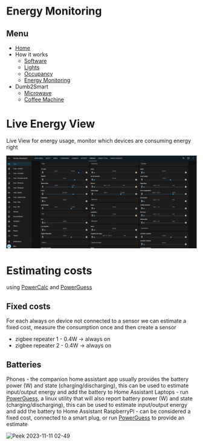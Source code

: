 # Energy Monitoring


## Menu

- [Home](../readme.md)
- How it works
  - [Software](software.md)
  - [Lights](lights.md)
  - [Occupancy](occupancy.md)
  - [Energy Monitoring](energy.md)
- Dumb2Smart
  - [Microwave](../dumb2smart/microwave.md)
  - [Coffee Machine](../dumb2smart/coffee_machine.md)

# Live Energy View

Live View for energy usage, monitor which devices are consuming energy right 

![live_energy_view.gif](live_energy_view.gif)


# Estimating costs

using [PowerCalc](https://homeassistant-powercalc.readthedocs.io/en/latest/quick-start.html) and [PowerGuess](https://github.com/OpenJarbas/powerguess)

## Fixed costs

For each always on device not connected to a sensor we can estimate a fixed cost, measure the consumption once and then create a sensor

- zigbee repeater 1 - 0.4W -> always on
- zigbee repeater 2 - 0.4W -> always on

## Batteries

Phones - the companion home assistant app usually provides the battery power (W) and state (charging/discharging), this can be used to estimate input/output energy and add the battery to Home Assistant
Laptops - run [PowerGuess](https://github.com/OpenJarbas/powerguess), a linux utility that will also report battery power (W) and state (charging/discharging), this can be used to estimate input/output energy and add the battery to Home Assistant
RaspberryPi - can be considered a fixed cost, connected to a smart plug, or run [PowerGuess](https://github.com/OpenJarbas/powerguess) to provide an estimate

![Peek 2023-11-11 02-49](https://github.com/OpenJarbas/powerguess/assets/33701864/ea76cf33-8c6a-4de7-bc51-e38a9a6359e6)
